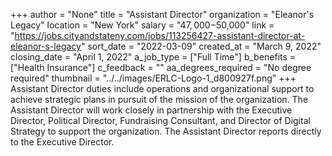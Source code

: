 +++
author = "None"
title = "Assistant Director"
organization = "Eleanor's Legacy"
location = "New York"
salary = "$47,000-$50,000"
link = "https://jobs.cityandstateny.com/jobs/113256427-assistant-director-at-eleanor-s-legacy"
sort_date = "2022-03-09"
created_at = "March 9, 2022"
closing_date = "April 1, 2022"
a_job_type = ["Full Time"]
b_benefits = ["Health Insurance"]
c_feedback = ""
aa_degrees_required = "No degree required"
thumbnail = "../../images/ERLC-Logo-1_d800927f.png"
+++
Assistant Director duties include operations and organizational support to achieve strategic plans in pursuit of the mission of the organization. The Assistant Director will work closely in partnership with the Executive Director, Political Director, Fundraising Consultant, and Director of Digital Strategy to support the organization. The Assistant Director reports directly to the Executive Director.